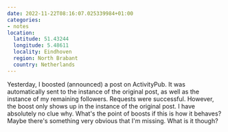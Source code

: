 ```yaml
---
date: 2022-11-22T08:16:07.025339984+01:00
categories:
- notes
location:
  latitude: 51.43244
  longitude: 5.48611
  locality: Eindhoven
  region: North Brabant
  country: Netherlands
---
```


Yesterday, I boosted (announced) a post on ActivityPub. It was automatically sent to the instance of the original post, as well as the instance of my remaining followers. Requests were successful. However, the boost only shows up in the instance of the original post. I have absolutely no clue why. What's the point of boosts if this is how it behaves? Maybe there's something very obvious that I'm missing. What is it though?
